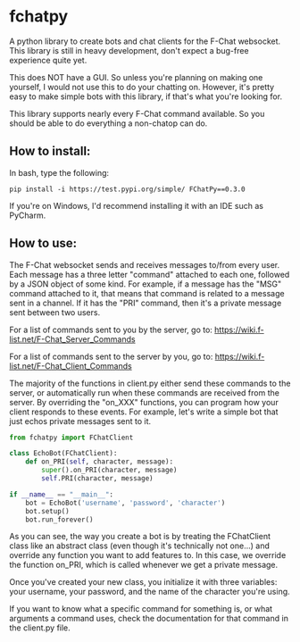 # fchatpy
A python library to create bots and chat clients for the F-Chat websocket. This library is still in heavy development, don't expect a bug-free experience quite yet.

This does NOT have a GUI. So unless you're planning on making one yourself, I would not use this to do your chatting on. However, it's pretty easy to make simple bots with this library, if that's what you're looking for. 

This library supports nearly every F-Chat command available. So you should be able to do everything a non-chatop can do. 

## How to install:

In bash, type the following:

```
pip install -i https://test.pypi.org/simple/ FChatPy==0.3.0
```

If you're on Windows, I'd recommend installing it with an IDE such as PyCharm. 

## How to use:

The F-Chat websocket sends and receives messages to/from every user. Each message has a three letter "command" attached to each one, followed by a JSON object of some kind. For example, if a message has the "MSG" command attached to it, that means that command is related to a message sent in a channel. If it has the "PRI" command, then it's a private message sent between two users. 

For a list of commands sent to you by the server, go to: https://wiki.f-list.net/F-Chat_Server_Commands

For a list of commands sent to the server by you, go to: https://wiki.f-list.net/F-Chat_Client_Commands

The majority of the functions in client.py either send these commands to the server, or automatically run when these commands are received from the server. By overriding the "on_XXX" functions, you can program how your client responds to these events. For example, let's write a simple bot that just echos private messages sent to it.

```python
from fchatpy import FChatClient

class EchoBot(FChatClient):    
    def on_PRI(self, character, message):
        super().on_PRI(character, message)
        self.PRI(character, message)

if __name__ == "__main__":
    bot = EchoBot('username', 'password', 'character')
    bot.setup()
    bot.run_forever()
```

As you can see, the way you create a bot is by treating the FChatClient class like an abstract class (even though it's technically not one...) and override any function you want to add features to. In this case, we override the function on_PRI, which is called whenever we get a private message. 

Once you've created your new class, you initialize it with three variables: your username, your password, and the name of the character you're using. 

If you want to know what a specific command for something is, or what arguments a command uses, check the documentation for that command in the client.py file.